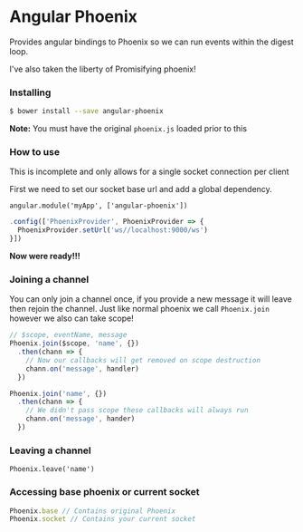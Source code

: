 Angular Phoenix
===

Provides angular bindings to Phoenix so we can run events within the digest loop.

I've also taken the liberty of Promisifying phoenix!

### Installing

```bash
$ bower install --save angular-phoenix
```

**__Note:__** You must have the original `phoenix.js` loaded prior to this

### How to use
This is incomplete and only allows for a single socket connection per client

First we need to set our socket base url and add a global dependency.

`angular.module('myApp', ['angular-phoenix'])`

```javascript
.config(['PhoenixProvider', PhoenixProvider => {
  PhoenixProvider.setUrl('ws//localhost:9000/ws')
}])
```

**__Now were ready!!!__**

### Joining a channel
You can only join a channel once, if you provide a new message it will leave then rejoin the channel.
Just like normal phoenix we call `Phoenix.join` however we also can take scope!

```javascript
// $scope, eventName, message
Phoenix.join($scope, 'name', {})
  .then(chann => {
    // Now our callbacks will get removed on scope destruction
    chann.on('message', handler)
  })

Phoenix.join('name', {})
  .then(chann => {
    // We didn't pass scope these callbacks will always run
    chann.on('message', hander)
  })
```

### Leaving a channel
`Phoenix.leave('name')`

### Accessing base phoenix or current socket
```javascript
Phoenix.base // Contains original Phoenix
Phoenix.socket // Contains your current socket
```
